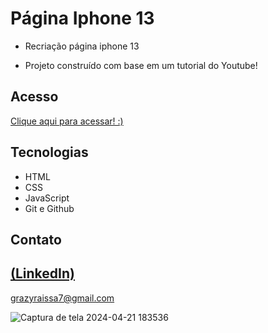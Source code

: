 # Página Iphone 13
 
 - Recriação página iphone 13

 - Projeto construído com base em um tutorial do Youtube!

## Acesso
 [Clique aqui para acessar! :)](https://pagina-iphone-13.vercel.app/#)

## Tecnologias

- HTML
- CSS
- JavaScript
- Git e Github

## Contato
[(LinkedIn)](https://www.linkedin.com/in/grazielly-raissa-pereira-b511342b6?utm_source=share&utm_campaign=share_via&utm_content=profile&utm_medium=android_app)
-----
grazyraissa7@gmail.com


![Captura de tela 2024-04-21 183536](https://github.com/GraziellyRaissa1/pagina-iphone-13/assets/147439694/7a1791c7-d554-4292-a82c-7188707c99c8)
